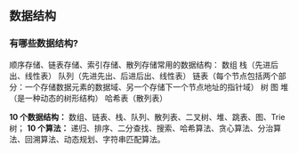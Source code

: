 数据结构
---
### 有哪些数据结构?
顺序存储、链表存储、索引存储、散列存储常用的数据结构：
数组
栈（先进后出、线性表）
队列（先进先出、后进后出、线性表）
链表（每个节点包括两个部分：一个存储数据元素的数据域、另一个存储下一个节点地址的指针域）
树
图
堆（是一种动态的树形结构）
哈希表（散列表）

**10 个数据结构：**
数组、链表、栈、队列、散列表、二叉树、堆、跳表、图、Trie 树；
**10 个算法：**
递归、排序、二分查找、搜索、哈希算法、贪心算法、分治算法、回溯算法、动态规划、字符串匹配算法。